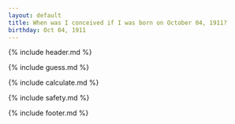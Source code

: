 ```yaml
---
layout: default
title: When was I conceived if I was born on October 04, 1911?
birthday: Oct 04, 1911
---
```


{% include header.md %}

{% include guess.md %}

{% include calculate.md %}

{% include safety.md %}

{% include footer.md %}



